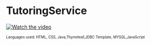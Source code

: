 # TutoringService

[![Watch the video](https://azizck.github.io/PROG24178_CLUZ/mockup/mockup.png)](https://youtu.be/TCXrVHWx8t4)

 <sub><sup>
 Languages used: 
 HTML, CSS, Java,Thymeleaf,JDBC Template, MYSQL,JavaScript
<p>
</sup></sub>

